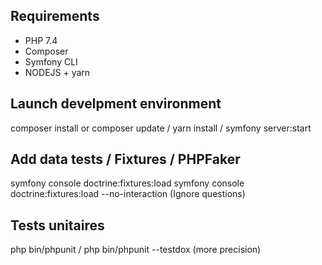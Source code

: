 ## Requirements

* PHP 7.4
* Composer
* Symfony CLI
* NODEJS + yarn

## Launch develpment environment

composer install or composer update /
yarn install /
symfony server:start

## Add data tests / Fixtures / PHPFaker

symfony console doctrine:fixtures:load
symfony console doctrine:fixtures:load --no-interaction (Ignore questions)

## Tests unitaires

php bin/phpunit /
php bin/phpunit --testdox (more precision)


